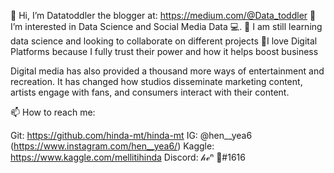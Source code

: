 👋 Hi, I’m Datatoddler the blogger at: https://medium.com/@Data_toddler
👀 I’m interested in Data Science and Social Media Data 💻.
🤝 I am still learning data science and looking to collaborate on different projects
💞️I love Digital Platforms because I fully trust their power and how it helps boost business 

Digital media has also provided a thousand more ways of entertainment and recreation. It has changed how studios disseminate marketing content, artists engage with fans, and consumers interact with their content.

📫 How to reach me:

Git: https://github.com/hinda-mt/hinda-mt 
IG: @hen__yea6 (https://www.instagram.com/hen__yea6/)
Kaggle: https://www.kaggle.com/mellitihinda
Discord: 𝒽ℯⁿ 🦋#1616
